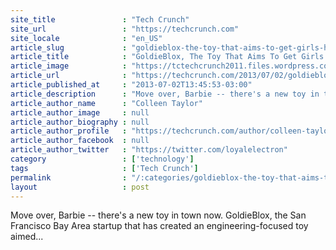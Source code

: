 ```yaml
---
site_title               : "Tech Crunch"
site_url                 : "https://techcrunch.com"
site_locale              : "en_US"
article_slug             : "goldieblox-the-toy-that-aims-to-get-girls-hooked-on-engineering-is-coming-to-a-toys-r-us-near-you"
article_title            : "GoldieBlox, The Toy That Aims To Get Girls Hooked On Engineering, Is Coming To A Toys ‘R’ Us Near You"
article_image            : "https://tctechcrunch2011.files.wordpress.com/2013/07/screen-shot-2013-07-02-at-12-50-00-pm.png?w=757&h=400&crop=1"
article_url              : "https://techcrunch.com/2013/07/02/goldieblox-toys-r-us-engineering-toy-for-girls/"
article_published_at     : "2013-07-02T13:45:53-03:00"
article_description      : "Move over, Barbie -- there's a new toy in town now. GoldieBlox, the San Francisco Bay Area startup that has created an engineering-focused toy aimed..."
article_author_name      : "Colleen Taylor"
article_author_image     : null
article_author_biography : null
article_author_profile   : "https://techcrunch.com/author/colleen-taylor/"
article_author_facebook  : null
article_author_twitter   : "https://twitter.com/loyalelectron"
category                 : ['technology']
tags                     : ['Tech Crunch']
permalink                : "/:categories/goldieblox-the-toy-that-aims-to-get-girls-hooked-on-engineering-is-coming-to-a-toys-r-us-near-you/"
layout                   : post
---
```


Move over, Barbie -- there's a new toy in town now. GoldieBlox, the San Francisco Bay Area startup that has created an engineering-focused toy aimed...
